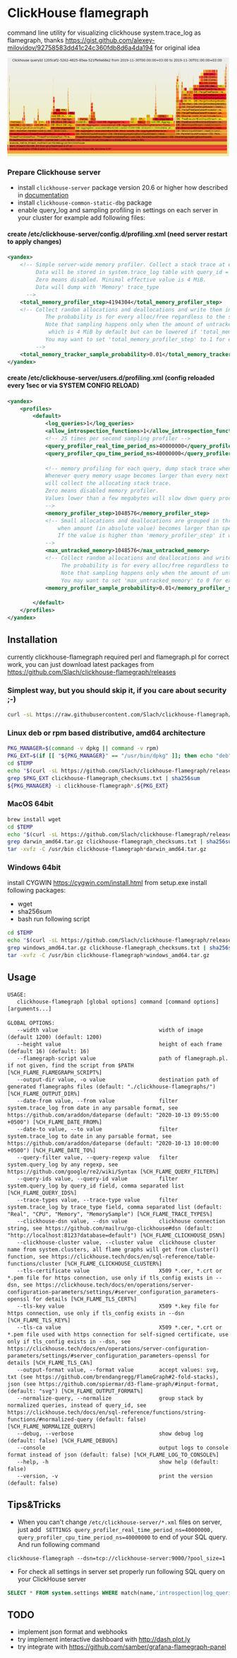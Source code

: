# ClickHouse flamegraph
command line utility for visualizing clickhouse system.trace_log as flamegraph, 
thanks https://gist.github.com/alexey-milovidov/92758583dd41c24c360fdb8d6a4da194 for original idea

![Output example](docs/clickhouse-flamegraph.png?raw=1 "example SVG")

### Prepare Clickhouse server
- install `clickhouse-server` package version 20.6 or higher how described in [documentation](https://clickhouse.tech/docs/en/getting-started/install/)
- install `clickhouse-common-static-dbg` package
- enable query_log and sampling profiling in settings on each server in your cluster for example add following files:
####  create /etc/clickhouse-server/config.d/profiling.xml (need server restart to apply changes)
```xml
<yandex>
    <!-- Simple server-wide memory profiler. Collect a stack trace at every peak allocation step (in bytes).
         Data will be stored in system.trace_log table with query_id = empty string.
         Zero means disabled. Minimal effective value is 4 MiB.
         Data will dump with 'Memory' trace_type
      -->
    <total_memory_profiler_step>4194304</total_memory_profiler_step>
    <!-- Collect random allocations and deallocations and write them into system.trace_log with 'MemorySample' trace_type.
            The probability is for every alloc/free regardless to the size of the allocation.
            Note that sampling happens only when the amount of untracked memory exceeds the untracked memory limit,
             which is 4 MiB by default but can be lowered if 'total_memory_profiler_step' is lowered.
            You may want to set 'total_memory_profiler_step' to 1 for extra fine grained sampling.
         -->
    <total_memory_tracker_sample_probability>0.01</total_memory_tracker_sample_probability>
</yandex>
```
####  create /etc/clickhouse-server/users.d/profiling.xml (config reloaded every 1sec or via SYSTEM CONFIG RELOAD)
```xml
<yandex>
    <profiles>
        <default>
            <log_queries>1</log_queries>
            <allow_introspection_functions>1</allow_introspection_functions>
            <!-- 25 times per second sampling profiler -->
            <query_profiler_real_time_period_ns>40000000</query_profiler_real_time_period_ns>
            <query_profiler_cpu_time_period_ns>40000000</query_profiler_cpu_time_period_ns>

            <!-- memory profiling for each query, dump stack trace when 1MiB allocation with query_id not empty
            Whenever query memory usage becomes larger than every next step in number of bytes the memory profiler 
            will collect the allocating stack trace. 
            Zero means disabled memory profiler. 
            Values lower than a few megabytes will slow down query processing. 
            -->
            <memory_profiler_step>1048576</memory_profiler_step>
            <!-- Small allocations and deallocations are grouped in thread local variable and tracked or profiled only 
                when amount (in absolute value) becomes larger than specified value. 
                If the value is higher than 'memory_profiler_step' it will be effectively lowered to 'memory_profiler_step'.
            -->
            <max_untracked_memory>1048576</max_untracked_memory>            
            <!-- Collect random allocations and deallocations and write them into system.trace_log with 'MemorySample' trace_type. 
                 The probability is for every alloc/free regardless to the size of the allocation. 
                 Note that sampling happens only when the amount of untracked memory exceeds 'max_untracked_memory'. 
                 You may want to set 'max_untracked_memory' to 0 for extra fine grained sampling. -->
            <memory_profiler_sample_probability>0.01</memory_profiler_sample_probability>    

        </default>
    </profiles>
</yandex>
```

## Installation
currently clickhouse-flamegraph required perl and flamegraph.pl for correct work, you can just download latest packages from  https://github.com/Slach/clickhouse-flamegraph/releases

### Simplest way, but you should skip it, if you care about security ;-)
```bash
curl -sL https://raw.githubusercontent.com/Slach/clickhouse-flamegraph/master/install.sh | sudo bash
```

### Linux deb or rpm based distributive, amd64 architecture
```bash
PKG_MANAGER=$(command -v dpkg || command -v rpm)
PKG_EXT=$(if [[ "${PKG_MANAGER}" == "/usr/bin/dpkg" ]]; then echo "deb"; else echo "rpm"; fi)
cd $TEMP
echo "$(curl -sL https://github.com/Slach/clickhouse-flamegraph/releases/latest | grep href | grep -E "\\.rpm|\\.deb|\\.txt" | cut -d '"' -f 2)" | sed -e "s/^\\/Slach/https:\\/\\/github.com\\/Slach/" | wget -nv -c -i -
grep $PKG_EXT clickhouse-flamegraph_checksums.txt | sha256sum
${PKG_MANAGER} -i clickhouse-flamegraph*.${PKG_EXT}
```

### MacOS 64bit
```bash
brew install wget
cd $TEMP
echo "$(curl -sL https://github.com/Slach/clickhouse-flamegraph/releases/latest | grep href | grep -E "darwin_amd64\\.tar\\.gz|\\.txt" | cut -d '"' -f 2)" | sed -e "s/^\\/Slach/https:\\/\\/github.com\\/Slach/" | wget -nv -c -i -
grep darwin_amd64.tar.gz clickhouse-flamegraph_checksums.txt | sha256sum
tar -xvfz -C /usr/bin clickhouse-flamegraph*darwin_amd64.tar.gz
```

### Windows 64bit
install CYGWIN https://cygwin.com/install.html 
from setup.exe install following packages:
  - wget
  - sha256sum
  - bash
run following script

```bash
cd $TEMP
echo "$(curl -sL https://github.com/Slach/clickhouse-flamegraph/releases/latest | grep href | grep -E "windows_amd64\\.tar\\.gz|\\.txt" | cut -d '"' -f 2)" | sed -e "s/^\\/Slach/https:\\/\\/github.com\\/Slach/" | wget -nv -c -i -
grep windows_amd64.tar.gz clickhouse-flamegraph_checksums.txt | sha256sum
tar -xvfz -C /usr/bin clickhouse-flamegraph*windows_amd64.tar.gz
```

## Usage
```
USAGE:
   clickhouse-flamegraph [global options] command [command options] [arguments...]

GLOBAL OPTIONS:
   --width value                                width of image (default 1200) (default: 1200)
   --height value                               height of each frame (default 16) (default: 16)
   --flamegraph-script value                    path of flamegraph.pl. if not given, find the script from $PATH [%CH_FLAME_FLAMEGRAPH_SCRIPT%]
   --output-dir value, -o value                 destination path of generated flamegraphs files (default: "./clickhouse-flamegraphs/") [%CH_FLAME_OUTPUT_DIR%]
   --date-from value, --from value              filter system.trace_log from date in any parsable format, see https://github.com/araddon/dateparse (default: "2020-10-13 09:55:00 +0500") [%CH_FLAME_DATE_FROM%]
   --date-to value, --to value                  filter system.trace_log to date in any parsable format, see https://github.com/araddon/dateparse (default: "2020-10-13 10:00:00 +0500") [%CH_FLAME_DATE_TO%]
   --query-filter value, --query-regexp value   filter system.query_log by any regexp, see https://github.com/google/re2/wiki/Syntax [%CH_FLAME_QUERY_FILTER%]
   --query-ids value, --query-id value          filter system.query_log by query_id field, comma separated list [%CH_FLAME_QUERY_IDS%]
   --trace-types value, --trace-type value      filter system.trace_log by trace_type field, comma separated list (default: "Real", "CPU", "Memory", "MemorySample") [%CH_FLAME_TRACE_TYPES%]
   --clickhouse-dsn value, --dsn value          clickhouse connection string, see https://github.com/mailru/go-clickhouse#dsn (default: "http://localhost:8123?database=default") [%CH_FLAME_CLICKHOUSE_DSN%]
   --clickhouse-cluster value, --cluster value  clickhouse cluster name from system.clusters, all flame graphs will get from cluster() function, see https://clickhouse.tech/docs/en/sql-reference/table-functions/cluster [%CH_FLAME_CLICKHOUSE_CLUSTER%]
   --tls-certificate value                      X509 *.cer, *.crt or *.pem file for https connection, use only if tls_config exists in --dsn, see https://clickhouse.tech/docs/en/operations/server-configuration-parameters/settings/#server_configuration_parameters-openssl for details [%CH_FLAME_TLS_CERT%]
   --tls-key value                              X509 *.key file for https connection, use only if tls_config exists in --dsn [%CH_FLAME_TLS_KEY%]
   --tls-ca value                               X509 *.cer, *.crt or *.pem file used with https connection for self-signed certificate, use only if tls_config exists in --dsn, see https://clickhouse.tech/docs/en/operations/server-configuration-parameters/settings/#server_configuration_parameters-openssl for details [%CH_FLAME_TLS_CA%]
   --output-format value, --format value        accept values: svg, txt (see https://github.com/brendangregg/FlameGraph#2-fold-stacks), json (see https://github.com/spiermar/d3-flame-graph/#input-format,  (default: "svg") [%CH_FLAME_OUTPUT_FORMAT%]
   --normalize-query, --normalize               group stack by normalized queries, instead of query_id, see https://clickhouse.tech/docs/en/sql-reference/functions/string-functions/#normalized-query (default: false) [%CH_FLAME_NORMALIZE_QUERY%]
   --debug, --verbose                           show debug log (default: false) [%CH_FLAME_DEBUG%]
   --console                                    output logs to console format instead of json (default: false) [%CH_FLAME_LOG_TO_CONSOLE%]
   --help, -h                                   show help (default: false)
   --version, -v                                print the version (default: false)
```                         

## Tips&Tricks

- When you can't change `/etc/clickhouse-server/*.xml` files on server, just add ` SETTINGS query_profiler_real_time_period_ns=40000000, query_profiler_cpu_time_period_ns=40000000` to end of your SQL query.
  And run following command
```
clickhouse-flamegraph --dsn=tcp://clickhouse-server:9000/?pool_size=1 
```

- For check all settings in server set properly run following SQL query on your ClickHouse server 
```sql
SELECT * FROM system.settings WHERE match(name,'introspection|log_queries|profiler|sample') FORMAT Vertical
```   

## TODO
- implement json format and webhooks
- try implement interactive dashboard with http://dash.plot.ly
- try integrate with https://github.com/samber/grafana-flamegraph-panel
